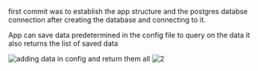 first commit was to establish the app structure and the postgres databse connection after creating the database and connecting to it.

App can save data predetermined in the config file to query on the data 
it also returns the list of saved data 

![adding data in config and return them all](https://github.com/MohamedTaha15/quizapp/assets/91467334/4188c709-ac42-41b5-9680-e5257316c304)
![2](https://github.com/MohamedTaha15/quizapp/assets/91467334/b4f4a639-04c0-496b-b782-8bc47269738b)
